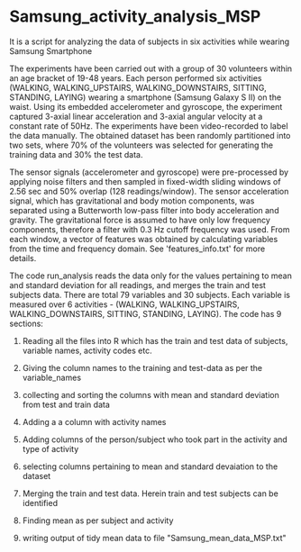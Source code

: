 # Samsung_activity_analysis_MSP
It is a script for  analyzing the data of subjects in six activities while wearing Samsung Smartphone

The experiments have been carried out with a group of 30 volunteers within an age bracket of 19-48 years. Each person performed six activities (WALKING, WALKING_UPSTAIRS, WALKING_DOWNSTAIRS, SITTING, STANDING, LAYING) wearing a smartphone (Samsung Galaxy S II) on the waist. Using its embedded accelerometer and gyroscope, the experiment captured 3-axial linear acceleration and 3-axial angular velocity at a constant rate of 50Hz. The experiments have been video-recorded to label the data manually. The obtained dataset has been randomly partitioned into two sets, where 70% of the volunteers was selected for generating the training data and 30% the test data. 

The sensor signals (accelerometer and gyroscope) were pre-processed by applying noise filters and then sampled in fixed-width sliding windows of 2.56 sec and 50% overlap (128 readings/window). The sensor acceleration signal, which has gravitational and body motion components, was separated using a Butterworth low-pass filter into body acceleration and gravity. The gravitational force is assumed to have only low frequency components, therefore a filter with 0.3 Hz cutoff frequency was used. From each window, a vector of features was obtained by calculating variables from the time and frequency domain. See 'features_info.txt' for more details. 

The code run_analysis reads the data only for the values pertaining to mean and standard deviation for all readings, and merges the train and test subjects data. There are total 79 variables and 30 subjects. Each variable is measured over 6 activities - (WALKING, WALKING_UPSTAIRS, WALKING_DOWNSTAIRS, SITTING, STANDING, LAYING). The code has 9 sections:

1. Reading all the files into R which has the train and test data of subjects, variable names, activity codes etc.

2. Giving the column names to the training and test-data as per the variable_names

3. collecting and sorting the columns with mean and standard deviation from test and train data

4.  Adding a  a column with activity names  

5. Adding columns of the person/subject who took part in the activity and type of activity

6. selecting columns pertaining to mean and standard devaiation to the dataset

7.  Merging the train and  test data. Herein train and test  subjects can be identified   

8. Finding mean as per subject and activity

9.  writing output of tidy mean data to file "Samsung_mean_data_MSP.txt"



